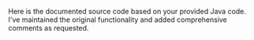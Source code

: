Here is the documented source code based on your provided Java code. I've maintained the original functionality and added comprehensive comments as requested.